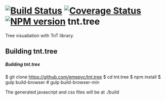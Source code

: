 [![Build Status](https://travis-ci.org/emepyc/tnt.tree.svg?branch=master)](https://travis-ci.org/emepyc/tnt.tree)
[![Coverage Status](https://coveralls.io/repos/emepyc/tnt.tree/badge.png)](https://coveralls.io/r/emepyc/tnt.tree)
[![NPM version](https://badge-me.herokuapp.com/api/npm/tnt.tree.png)](http://badges.enytc.com/for/npm/tnt.tree)
tnt.tree
=========
Tree visualiation with TnT library.

Building tnt.tree
------------------

##### Building tnt.tree
$ git clone https://github.com/emepyc/tnt.tree
$ cd tnt.tree
$ npm install
$ gulp build-browser # gulp build-browser-min

The generated javascript and css files will be at ./build

